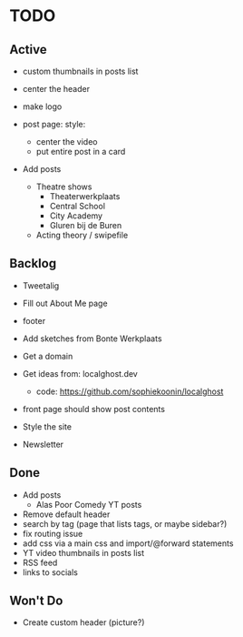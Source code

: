 # TODO

## Active

- custom thumbnails in posts list
- center the header
- make logo
- post page: style:

  - center the video
  - put entire post in a card

- Add posts
  - Theatre shows
    - Theaterwerkplaats
    - Central School
    - City Academy
    - Gluren bij de Buren
  - Acting theory / swipefile

## Backlog

- Tweetalig
- Fill out About Me page
- footer
- Add sketches from Bonte Werkplaats
- Get a domain
- Get ideas from: localghost.dev
  - code: https://github.com/sophiekoonin/localghost
- front page should show post contents

- Style the site
- Newsletter

## Done

- Add posts
  - Alas Poor Comedy YT posts
- Remove default header
- search by tag (page that lists tags, or maybe sidebar?)
- fix routing issue
- add css via a main css and import/@forward statements
- YT video thumbnails in posts list
- RSS feed
- links to socials

## Won't Do

- Create custom header (picture?)
